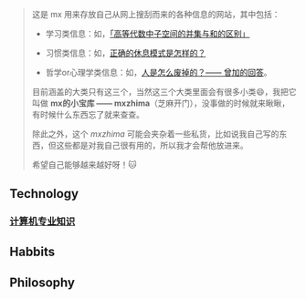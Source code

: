 >这是 mx 用来存放自己从网上搜刮而来的各种信息的网站，其中包括：
>
>- 学习类信息：如，[「高等代数中子空间的并集与和的区别」](https://www.zybang.com/question/9a213106858887287d2e75b693b6b73a.html)
>
>- 习惯类信息：如，[正确的休息模式是怎样的？](https://weibo.com/5979495016/I5ukG7mgO)
>
>- 哲学or心理学类信息：如，[人是怎么废掉的？—— 曾加的回答](https://www.zhihu.com/question/43607087/answer/321913371)。
>
>目前涵盖的大类只有这三个，当然这三个大类里面会有很多小类:smile:，我把它叫做 **mx的小宝库 —— mxzhima**（芝麻开门），没事做的时候就来瞅瞅，有时候什么东西忘了就来查查。
>
>除此之外，这个 *mxzhima* 可能会夹杂着一些私货，比如说我自己写的东西，但这些都是对我自己很有用的，所以我才会帮他放进来。
>
>希望自己能够越来越好呀！:cat:

## Technology

### [计算机专业知识](./technology/cs.md)

## Habbits



## Philosophy